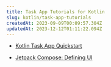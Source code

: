 ```yaml
---
title: Task App Tutorials for Kotlin
slug: kotlin/task-app-tutorials
createdAt: 2023-09-09T00:09:57.304Z
updatedAt: 2023-12-12T01:11:22.094Z
---
```


*   [Kotlin Task App Quickstart](docId\:XQvTeqTiiMiJLsJ2WLRWT)

*   [Jetpack Compose: Defining UI](docId\:NN8ejRYOP_HKx4-TW62Ef)

